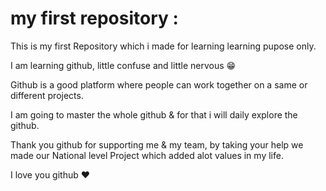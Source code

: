 # my first repository :

This is my first Repository which i made for learning learning pupose only.

I am learning github, little confuse and little nervous 😁

Github is a good platform where people can work together on a same or different projects.

I am going to master the whole github & for that i will daily explore the github.

Thank you github for supporting me & my team, 
by taking your help we made our National level Project which added alot values in my life.

I love you github ❤
